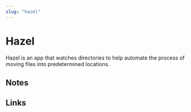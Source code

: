 ```yaml
---
slug: "hazel"
---
```


# Hazel

Hazel is an app that watches directories to help automate the process of moving files into predetermined locations.

## Notes



## Links

